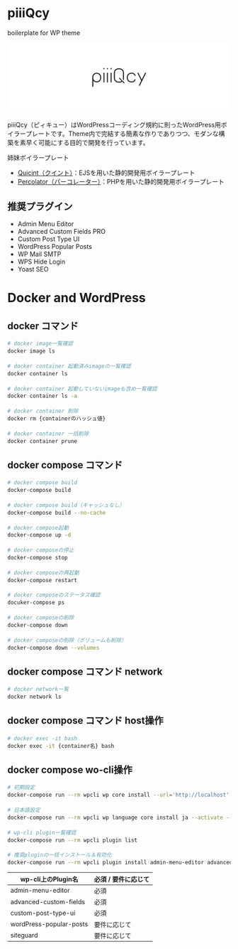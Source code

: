 # piiiQcy
boilerplate for WP theme

![logo](docs/assets/images/logo.png)

piiiQcy（ピィキュー）はWordPressコーディング規約に則ったWordPress用ボイラープレートです。Theme内で完結する簡素な作りでありつつ、モダンな構築を素早く可能にする目的で開発を行っています。

姉妹ボイラープレート
- [Quicint（クイント）](https://github.com/TsubasaHiga/Quicint)：EJSを用いた静的開発用ボイラープレート
- [Percolator（パーコレーター）](https://github.com/TsubasaHiga/Percolator)：PHPを用いた静的開発用ボイラープレート

## 推奨プラグイン
- Admin Menu Editor
- Advanced Custom Fields PRO
- Custom Post Type UI
- WordPress Popular Posts
- WP Mail SMTP
- WPS Hide Login
- Yoast SEO

# Docker and WordPress

## docker コマンド

``` bash
# docker image一覧確認
docker image ls

# docker container 起動済みimageの一覧確認
docker container ls

# docker container 起動していないimageも含め一覧確認
docker container ls -a

# docker container 削除
docker rm {containerのハッシュ値}

# docker container 一括削除
docker container prune
```

## docker compose コマンド

``` bash
# docker compose build
docker-compose build

# docker compose build（キャッシュなし）
docker-compose build --no-cache

# docker compose起動
docker-compose up -d

# docker composeの停止
docker-compose stop

# docker composeの再起動
docker-compose restart

# docker composeのステータス確認
docuker-compose ps

# docker composeの削除
docker-compose down

# docker composeの削除（ボリュームも削除）
docker-compose down --volumes
```

## docker compose コマンド network

``` bash
# docker network一覧
docker network ls
```

## docker compose コマンド host操作

``` bash
# docker exec -it bash
docker exec -it {container名} bash
```

## docker compose wo-cli操作

``` bash
# 初期設定
docker-compose run --rm wpcli wp core install --url='http://localhost' --title='test' --admin_user='test' --admin_password='test' --admin_email='info@example.com' --allow-root

# 日本語設定
docker-compose run --rm wpcli wp language core install ja --activate --allow-root 

# wp-cli plugin一覧確認
docker-compose run --rm wpcli plugin list

# 推奨pluginの一括インストール＆有効化
docker-compose run --rm wpcli plugin install admin-menu-editor advanced-custom-fields custom-post-type-ui wordPress-popular-posts siteguard --activate --allow-root 
```

| wp-cli上のPlugin名 | 必須 / 要件に応じて |
| --- | --- |
| admin-menu-editor | 必須 |
| advanced-custom-fields | 必須 |
| custom-post-type-ui | 必須 |
| wordPress-popular-posts | 要件に応じて |
| siteguard | 要件に応じて |
